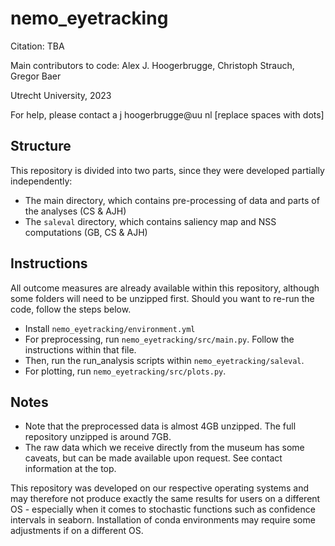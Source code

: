 # nemo_eyetracking

Citation: TBA

Main contributors to code: Alex J. Hoogerbrugge, Christoph Strauch, Gregor Baer

Utrecht University, 2023

For help, please contact a j hoogerbrugge@uu nl [replace spaces with dots]

## Structure
This repository is divided into two parts, since they were developed partially independently:
* The main directory, which contains pre-processing of data and parts of the analyses (CS & AJH)
* The `saleval` directory, which contains saliency map and NSS computations (GB, CS & AJH)

## Instructions
All outcome measures are already available within this repository, although some folders will need to be unzipped first. Should you want to re-run the code, follow the steps below.
* Install `nemo_eyetracking/environment.yml`
* For preprocessing, run `nemo_eyetracking/src/main.py`. Follow the instructions within that file.
* Then, run the run_analysis scripts within `nemo_eyetracking/saleval`.
* For plotting, run `nemo_eyetracking/src/plots.py`.  

## Notes
* Note that the preprocessed data is almost 4GB unzipped. The full repository unzipped is around 7GB.
* The raw data which we receive directly from the museum has some caveats, but can be made available upon request. See contact information at the top.

This repository was developed on our respective operating systems and may therefore not produce exactly the same results for users on a different OS - especially when it comes to stochastic functions such as confidence intervals in seaborn.
Installation of conda environments may require some adjustments if on a different OS.